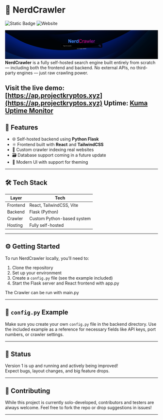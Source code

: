 # 🧠 NerdCrawler
![Static Badge](https://img.shields.io/badge/Beta-V1.1-green?logoColor=%23FFFFFF&labelColor=%23000000&color=%233cdb00&link=https%3A%2F%2Fkuma.projectkryptos.xyz%2Fstatus%2Fprojectkryptos) ![Website](https://img.shields.io/website?url=https%3A%2F%2Fap.projectkryptos.xyz%2F)


![alt text](image.png)
**NerdCrawler** is a fully self-hosted search engine built entirely from scratch — including both the frontend and backend. No external APIs, no third-party engines — just raw crawling power.

Visit the live demo: [https://ap.projectkryptos.xyz](https://ap.projectkryptos.xyz)
Uptime: [Kuma Uptime Monitor](https://kuma.projectkryptos.xyz/status/projectkryptos)
---

## 🚀 Features

- 🌐 Self-hosted backend using **Python Flask**
- ⚛️ Frontend built with **React** and **TailwindCSS**
- 🧭 Custom crawler indexing real websites
- 🗃️ Database support coming in a future update
- 🎨 Modern UI with support for theming

---

## 🛠️ Tech Stack

| Layer     | Tech                       |
|-----------|----------------------------|
| Frontend  | React, TailwindCSS, Vite   |
| Backend   | Flask (Python)             |
| Crawler   | Custom Python-based system |
| Hosting   | Fully self-hosted          |

---

## ⚙️ Getting Started

To run NerdCrawler locally, you’ll need to:

1. Clone the repository
2. Set up your environment
3. Create a `config.py` file (see the example included)
4. Start the Flask server and React frontend with app.py

The Crawler can be run with main.py

---

## 📁 `config.py` Example

Make sure you create your own `config.py` file in the backend directory. Use the included example as a reference for necessary fields like API keys, port numbers, or crawler settings.

---

## 🧪 Status

Version 1 is up and running and actively being improved!  
Expect bugs, layout changes, and big feature drops.

---

## 🤝 Contributing

While this project is currently solo-developed, contributors and testers are always welcome. Feel free to fork the repo or drop suggestions in issues!

---
